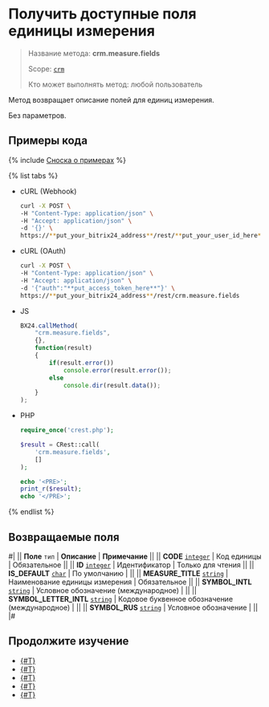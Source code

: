 # Получить доступные поля единицы измерения

> Название метода: **crm.measure.fields**
>
> Scope: [`crm`](../../../scopes/permissions.md)
>
> Кто может выполнять метод: любой пользователь

Метод возвращает описание полей для единиц измерения.

Без параметров.

## Примеры кода

{% include [Сноска о примерах](../../../../_includes/examples.md) %}

{% list tabs %}

- cURL (Webhook)

    ```bash
    curl -X POST \
    -H "Content-Type: application/json" \
    -H "Accept: application/json" \
    -d '{}' \
    https://**put_your_bitrix24_address**/rest/**put_your_user_id_here**/**put_your_webhook_here**/crm.measure.fields
    ```

- cURL (OAuth)

    ```bash
    curl -X POST \
    -H "Content-Type: application/json" \
    -H "Accept: application/json" \
    -d '{"auth":"**put_access_token_here**"}' \
    https://**put_your_bitrix24_address**/rest/crm.measure.fields
    ```

- JS

    ```js
    BX24.callMethod(
        "crm.measure.fields",
        {},
        function(result)
        {
            if(result.error())
                console.error(result.error());
            else
                console.dir(result.data());
        }
    );
    ```

- PHP

    ```php
    require_once('crest.php');

    $result = CRest::call(
        'crm.measure.fields',
        []
    );

    echo '<PRE>';
    print_r($result);
    echo '</PRE>';
    ```

{% endlist %}

## Возвращаемые поля

#|
|| **Поле**
`тип` | **Описание** | **Примечание** ||
|| **CODE** 
[`integer`](../../data-types.md) | Код единицы | Обязательное ||
|| **ID** 
[`integer`](../../data-types.md) | Идентификатор | Только для чтения ||
|| **IS_DEFAULT** 
[`char`](../../data-types.md) | По умолчанию | ||
|| **MEASURE_TITLE** 
[`string`](../../data-types.md) | Наименование единицы измерения | Обязательное ||
|| **SYMBOL_INTL** 
[`string`](../../data-types.md) | Условное обозначение (международное) | ||
|| **SYMBOL_LETTER_INTL** 
[`string`](../../data-types.md) | Кодовое буквенное обозначение (международное) | ||
|| **SYMBOL_RUS** 
[`string`](../../data-types.md) | Условное обозначение | ||
|#

## Продолжите изучение

- [{#T}](./crm-measure-add.md)
- [{#T}](./crm-measure-update.md)
- [{#T}](./crm-measure-get.md)
- [{#T}](./crm-measure-list.md)
- [{#T}](./crm-measure-delete.md)